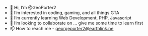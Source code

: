 - 👋 Hi, I’m @GeoPorter2
- 👀 I’m interested in coding, gaming, and all things GTA
- 🌱 I’m currently learning Web Development, PHP, Javascript
- 💞️ I’m looking to collaborate on ... give me some time to learn first
- 📫 How to reach me - georgeporter2@earthlink.ne

<!---
GeoPorter2/GeoPorter2 is a ✨ special ✨ repository because its `README.md` (this file) appears on your GitHub profile.
You can click the Preview link to take a look at your changes.
--->
